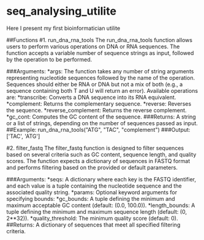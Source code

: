 # seq_analysing_utilite
Here I present my first bioinformatician utilite

##Functions
#1. run_dna_rna_tools
The run_dna_rna_tools function allows users to perform various operations on DNA or RNA sequences. The function accepts a variable number of sequence strings as input, followed by the operation to be performed.

###Arguments:
*args: The function takes any number of string arguments representing nucleotide sequences followed by the name of the operation.
Sequences should either be RNA or DNA but not a mix of both (e.g., a sequence containing both T and U will return an error).
Available operations are:
*transcribe: Converts a DNA sequence into its RNA equivalent.
*complement: Returns the complementary sequence.
*reverse: Reverses the sequence.
*reverse_complement: Returns the reverse complement.
*gc_cont: Computes the GC content of the sequence.
###Returns:
A string or a list of strings, depending on the number of sequences passed as input.
##Example:
run_dna_rna_tools("ATG", "TAC", "complement")
###Output:
['TAC', 'ATG']

#2. filter_fastq
The filter_fastq function is designed to filter sequences based on several criteria such as GC content, sequence length, and quality scores. The function expects a dictionary of sequences in FASTQ format and performs filtering based on the provided or default parameters.

###Arguments:
*seqs: A dictionary where each key is the FASTQ identifier, and each value is a tuple containing the nucleotide sequence and the associated quality string.
*params: Optional keyword arguments for specifying bounds:
*gc_bounds: A tuple defining the minimum and maximum acceptable GC content (default: (0.0, 100.0)).
*length_bounds: A tuple defining the minimum and maximum sequence length (default: (0, 2**32)).
*quality_threshold: The minimum quality score (default: 0).
##Returns:
A dictionary of sequences that meet all specified filtering criteria.
